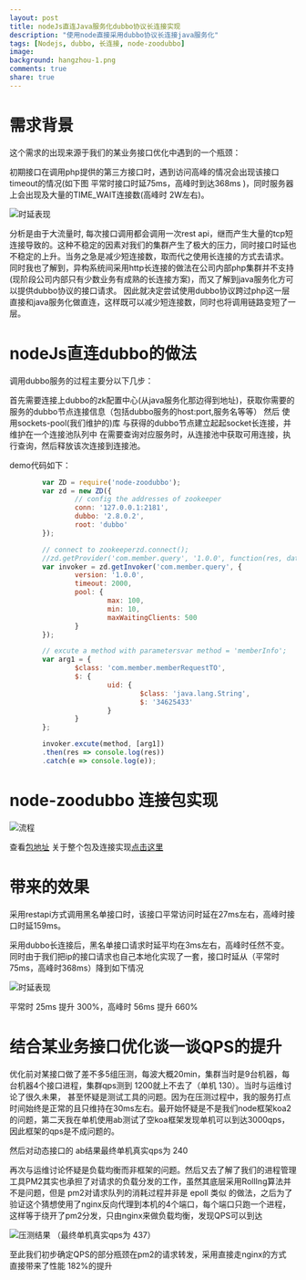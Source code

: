 ```yaml
---
layout: post
title: nodeJs直连Java服务化dubbo协议长连接实现
description: "使用node直接采用dubbo协议长连接java服务化"
tags: [Nodejs, dubbo, 长连接, node-zoodubbo]
image:
background: hangzhou-1.png
comments: true
share: true
---
```


# 需求背景

这个需求的出现来源于我们的某业务接口优化中遇到的一个瓶颈：

初期接口在调用php提供的第三方接口时，遇到访问高峰的情况会出现该接口timeout的情况(如下图 平常时接口时延75ms，高峰时到达368ms )，同时服务器上会出现及大量的TIME_WAIT连接数(高峰时 2W左右)。<!--more-->

![时延表现][1]

分析是由于大流量时, 每次接口调用都会调用一次rest api，继而产生大量的tcp短连接导致的。这种不稳定的因素对我们的集群产生了极大的压力，同时接口时延也不稳定的上升。当务之急是减少短连接数，取而代之使用长连接的方式去请求。
同时我也了解到，异构系统间采用http长连接的做法在公司内部php集群并不支持(现阶段公司内部只有少数业务有成熟的长连接方案)，而又了解到java服务化方可以提供dubbo协议的接口请求。
因此就决定尝试使用dubbo协议跨过php这一层直接和java服务化做直连，这样既可以减少短连接数，同时也将调用链路变短了一层。

# nodeJs直连dubbo的做法

调用dubbo服务的过程主要分以下几步：

首先需要连接上dubbo的zk配置中心(从java服务化那边得到地址)，获取你需要的服务的dubbo节点连接信息（包括dubbo服务的host:port,服务名等等）
然后 使用sockets-pool(我们维护的)库 与获得的dubbo节点建立起起socket长连接，并维护在一个连接池队列中
在需要查询对应服务时，从连接池中获取可用连接，执行查询，然后释放该次连接到连接池。

demo代码如下：

```js
        var ZD = require('node-zoodubbo');
        var zd = new ZD({
                // config the addresses of zookeeper
                conn: '127.0.0.1:2181',
                dubbo: '2.8.0.2',
                root: 'dubbo'
        });

        // connect to zookeeperzd.connect();
        //zd.getProvider('com.member.query', '1.0.0', function(res, data){//      console.log(res, data);//});// get a invoker with a service path
        var invoker = zd.getInvoker('com.member.query', {
                version: '1.0.0',
                timeout: 2000,
                pool: {
                        max: 100,
                        min: 10,
                        maxWaitingClients: 500       
                }   
        });

        // excute a method with parametersvar method = 'memberInfo';
        var arg1 = {
                $class: 'com.member.memberRequestTO',
                $: {
                        uid: {
                                $class: 'java.lang.String',
                                $: '34625433'
                        }
                }
        };

        invoker.excute(method, [arg1])
        .then(res => console.log(res))
        .catch(e => console.log(e));
```

# node-zoodubbo 连接包实现

![流程][4]

查看[包地址](https://www.npmjs.com/package/node-zoodubbo)
关于整个包及连接实现[点击这里](http://7xq7m2.com1.z0.glb.clouddn.com/%5B%E9%BB%84%E5%A4%A9%E7%AB%8B%5Dnodejs%E7%9B%B4%E8%BF%9Ejava%E6%9C%8D%E5%8A%A1%E5%8C%96%E6%96%B9%E6%A1%88%20-%20%E5%89%AF%E6%9C%AC.pptx)

# 带来的效果
采用restapi方式调用黑名单接口时，该接口平常访问时延在27ms左右，高峰时接口时延159ms。

采用dubbo长连接后，黑名单接口请求时延平均在3ms左右，高峰时任然不变。同时由于我们把ip的接口请求也自己本地化实现了一套，接口时延从（平常时75ms，高峰时368ms）降到如下情况

![时延表现][2]

平常时 25ms 提升 300%，高峰时 56ms 提升 660%

# 结合某业务接口优化谈一谈QPS的提升

优化前对某接口做了差不多5组压测，每波大概20min，集群当时是9台机器，每台机器4个接口进程，集群qps测到 1200就上不去了（单机 130）。当时与运维讨论了很久未果， 甚至怀疑是测试工具的问题。因为在压测过程中，我的服务打点时间始终是正常的且只维持在30ms左右。最开始怀疑是不是我们node框架koa2的问题，第二天我在单机使用ab测试了空koa框架发现单机可以到达3000qps，因此框架的qps是不成问题的。

然后对动态接口的 ab结果最终单机真实qps为 240

再次与运维讨论怀疑是负载均衡而非框架的问题。然后又去了解了我们的进程管理工具PM2其实也承担了对请求的负载分发的工作，虽然其底层采用RollIng算法并不是问题，但是 pm2对请求队列的消耗过程并非是 epoll 类似
的做法，之后为了验证这个猜想使用了nginx反向代理到本机的4个端口，每个端口只跑一个进程，这样等于绕开了pm2分发，只由nginx来做负载均衡，发现QPS可以到达

![压测结果][3]
（最终单机真实qps为 437）


至此我们初步确定QPS的部分瓶颈在pm2的请求转发，采用直接走nginx的方式 直接带来了性能 182%的提升


[1]: http://7xq7m2.com1.z0.glb.clouddn.com/Image.png
[2]: http://7xq7m2.com1.z0.glb.clouddn.com/Image%20%282%29.png
[3]: http://7xq7m2.com1.z0.glb.clouddn.com/Image%20%283%29.png
[4]: http://7xq7m2.com1.z0.glb.clouddn.com/node%E7%9B%B4%E8%BF%9Edubbo%E6%9C%8D%E5%8A%A1%20%281%29.png

